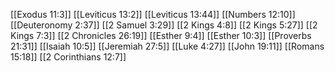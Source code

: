 [[Exodus 11:3]]
[[Leviticus 13:2]]
[[Leviticus 13:44]]
[[Numbers 12:10]]
[[Deuteronomy 2:37]]
[[2 Samuel 3:29]]
[[2 Kings 4:8]]
[[2 Kings 5:27]]
[[2 Kings 7:3]]
[[2 Chronicles 26:19]]
[[Esther 9:4]]
[[Esther 10:3]]
[[Proverbs 21:31]]
[[Isaiah 10:5]]
[[Jeremiah 27:5]]
[[Luke 4:27]]
[[John 19:11]]
[[Romans 15:18]]
[[2 Corinthians 12:7]]
